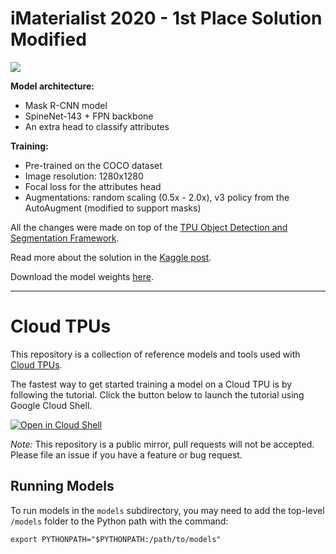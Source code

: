 # iMaterialist 2020 - 1st Place Solution Modified

![](https://www.googleapis.com/download/storage/v1/b/kaggle-user-content/o/inbox%2F853978%2F378129d2e9afb90bbd1f320858b9b73b%2Fimat2020_2.jpg?generation=1591441185889910&alt=media)

__Model architecture:__

- Mask R-CNN model
- SpineNet-143 + FPN backbone
- An extra head to classify attributes

__Training:__

- Pre-trained on the COCO dataset
- Image resolution: 1280x1280
- Focal loss for the attributes head
- Augmentations: random scaling (0.5x - 2.0x), v3 policy from the AutoAugment (modified to support masks)

All the changes were made on top of the [TPU Object Detection and Segmentation Framework](https://github.com/tensorflow/tpu/tree/master/models/official/detection).

Read more about the solution in the [Kaggle post](https://www.kaggle.com/c/imaterialist-fashion-2020-fgvc7/discussion/154306).

Download the model weights [here](https://drive.google.com/file/d/1bdC-LVj5_rJFfSiWWpeyQwKXYOLR-oNb/view?usp=sharing).

---

# Cloud TPUs #

This repository is a collection of reference models and tools used with
[Cloud TPUs](https://cloud.google.com/tpu/).

The fastest way to get started training a model on a Cloud TPU is by following
the tutorial. Click the button below to launch the tutorial using Google Cloud
Shell.

[![Open in Cloud Shell](http://gstatic.com/cloudssh/images/open-btn.svg)](https://console.cloud.google.com/cloudshell/open?git_repo=https%3A%2F%2Fgithub.com%2Ftensorflow%2Ftpu&page=shell&tutorial=tools%2Fctpu%2Ftutorial.md)

_Note:_ This repository is a public mirror, pull requests will not be accepted.
Please file an issue if you have a feature or bug request.

## Running Models

To run models in the `models` subdirectory, you may need to add the top-level
`/models` folder to the Python path with the command:

```
export PYTHONPATH="$PYTHONPATH:/path/to/models"
```
